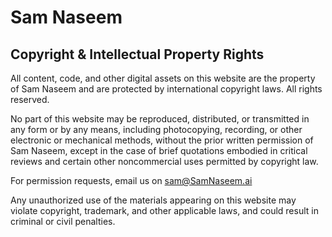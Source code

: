 # Sam Naseem

## Copyright & Intellectual Property Rights

All content, code, and other digital assets on this website are the property of Sam Naseem and are protected by international copyright laws. All rights reserved.

No part of this website may be reproduced, distributed, or transmitted in any form or by any means, including photocopying, recording, or other electronic or mechanical methods, without the prior written permission of Sam Naseem, except in the case of brief quotations embodied in critical reviews and certain other noncommercial uses permitted by copyright law.

For permission requests, email us on sam@SamNaseem.ai

Any unauthorized use of the materials appearing on this website may violate copyright, trademark, and other applicable laws, and could result in criminal or civil penalties.